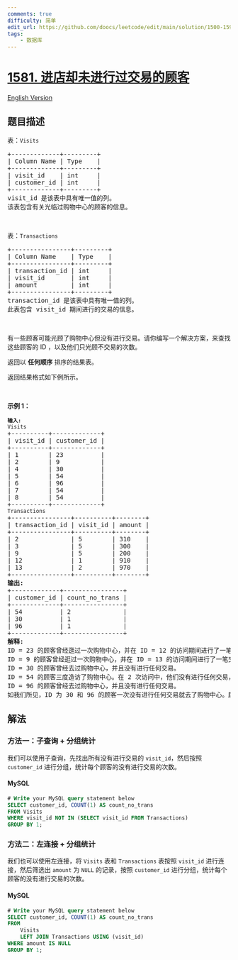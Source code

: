```yaml
---
comments: true
difficulty: 简单
edit_url: https://github.com/doocs/leetcode/edit/main/solution/1500-1599/1581.Customer%20Who%20Visited%20but%20Did%20Not%20Make%20Any%20Transactions/README.md
tags:
    - 数据库
---
```


<!-- problem:start -->

# [1581. 进店却未进行过交易的顾客](https://leetcode.cn/problems/customer-who-visited-but-did-not-make-any-transactions)

[English Version](/solution/1500-1599/1581.Customer%20Who%20Visited%20but%20Did%20Not%20Make%20Any%20Transactions/README_EN.md)

## 题目描述

<!-- description:start -->

<p>表：<code>Visits</code></p>

<pre>
+-------------+---------+
| Column Name | Type    |
+-------------+---------+
| visit_id    | int     |
| customer_id | int     |
+-------------+---------+
visit_id 是该表中具有唯一值的列。
该表包含有关光临过购物中心的顾客的信息。
</pre>

<p>&nbsp;</p>

<p>表：<code>Transactions</code></p>

<pre>
+----------------+---------+
| Column Name    | Type    |
+----------------+---------+
| transaction_id | int     |
| visit_id       | int     |
| amount         | int     |
+----------------+---------+
transaction_id 是该表中具有唯一值的列。
此表包含 visit_id 期间进行的交易的信息。
</pre>

<p>&nbsp;</p>

<p>有一些顾客可能光顾了购物中心但没有进行交易。请你编写一个解决方案，来查找这些顾客的 ID ，以及他们只光顾不交易的次数。</p>

<p>返回以 <strong>任何顺序</strong> 排序的结果表。</p>

<p>返回结果格式如下例所示。</p>

<p>&nbsp;</p>

<p><strong>示例 1：</strong></p>

<pre>
<code><strong>输入:</strong>
Visits</code>
+----------+-------------+
| visit_id | customer_id |
+----------+-------------+
| 1        | 23          |
| 2        | 9           |
| 4        | 30          |
| 5        | 54          |
| 6        | 96          |
| 7        | 54          |
| 8        | 54          |
+----------+-------------+
<code>Transactions</code>
+----------------+----------+--------+
| transaction_id | visit_id | amount |
+----------------+----------+--------+
| 2              | 5        | 310    |
| 3              | 5        | 300    |
| 9              | 5        | 200    |
| 12             | 1        | 910    |
| 13             | 2        | 970    |
+----------------+----------+--------+
<b>输出:</b>
+-------------+----------------+
| customer_id | count_no_trans |
+-------------+----------------+
| 54          | 2              |
| 30          | 1              |
| 96          | 1              |
+-------------+----------------+
<b>解释:</b>
ID = 23 的顾客曾经逛过一次购物中心，并在 ID = 12 的访问期间进行了一笔交易。
ID = 9 的顾客曾经逛过一次购物中心，并在 ID = 13 的访问期间进行了一笔交易。
ID = 30 的顾客曾经去过购物中心，并且没有进行任何交易。
ID = 54 的顾客三度造访了购物中心。在 2 次访问中，他们没有进行任何交易，在 1 次访问中，他们进行了 3 次交易。
ID = 96 的顾客曾经去过购物中心，并且没有进行任何交易。
如我们所见，ID 为 30 和 96 的顾客一次没有进行任何交易就去了购物中心。顾客 54 也两次访问了购物中心并且没有进行任何交易。</pre>

<!-- description:end -->

## 解法

<!-- solution:start -->

### 方法一：子查询 + 分组统计

我们可以使用子查询，先找出所有没有进行交易的 `visit_id`，然后按照 `customer_id` 进行分组，统计每个顾客的没有进行交易的次数。

<!-- tabs:start -->

#### MySQL

```sql
# Write your MySQL query statement below
SELECT customer_id, COUNT(1) AS count_no_trans
FROM Visits
WHERE visit_id NOT IN (SELECT visit_id FROM Transactions)
GROUP BY 1;
```

<!-- tabs:end -->

<!-- solution:end -->

<!-- solution:start -->

### 方法二：左连接 + 分组统计

我们也可以使用左连接，将 `Visits` 表和 `Transactions` 表按照 `visit_id` 进行连接，然后筛选出 `amount` 为 `NULL` 的记录，按照 `customer_id` 进行分组，统计每个顾客的没有进行交易的次数。

<!-- tabs:start -->

#### MySQL

```sql
# Write your MySQL query statement below
SELECT customer_id, COUNT(1) AS count_no_trans
FROM
    Visits
    LEFT JOIN Transactions USING (visit_id)
WHERE amount IS NULL
GROUP BY 1;
```

<!-- tabs:end -->

<!-- solution:end -->

<!-- problem:end -->
